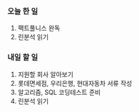 ### 오늘 한 일
1. 팩트풀니스 완독
2. 린분석 읽기

### 내일 할 일
1. 지원할 회사 알아보기
2. 롯데면세점, 우리은행, 현대자동차 서류 작성
3. 알고리즘, SQL 코딩테스트 준비
4. 린분석 읽기

